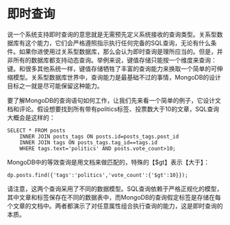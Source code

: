 # 即时查询

说一个系统支持即时查询的意思就是无需预先定义系统接收的查询类型。关系型数据库有这个能力，它们会严格遵照指示执行任何完备的SQL查询，无论有什么条件。如果你进使用过关系型数据库，那么会认为即时查询是理所应当的。但是，并非所有的数据库都支持动态查询。举例来说，键值存储只能按一个维度来查询：键。和很多其他系统一样，键值存储牺牲了丰富的查询能力来换取一个简单的可伸缩模型。关系型数据库世界中，查询能力是最基础不过的事情，MongoDB的设计目标之一就是尽可能保留这种能力。

要了解MongoDB的查询语句如何工作，让我们先来看一个简单的例子，它设计文档和评论。假设想要找到所有带有politics标签、投票数大于10的文章，SQL查询大概会是这样的：

```
SELECT * FROM posts
    INNER JOIN posts_tags ON posts.id=posts_tags.post_id
    INNER JOIN tags ON posts_tags.tag_id==tags.id
    WHERE tags.text='politics' AND posts.vote_count>10;
```

MongoDB中的等效查询是用文档来做匹配的，特殊的【$gt】表示【大于】：

```
dp.posts.find({'tags':'politics','vote_count':{'$gt':10}});
```

请注意，这两个查询采用了不同的数据模型。SQL查询依赖于严格正规化的模型，其中文章和标签保存在不同的数据表中，而MongoDB的查询假定标签是存储在每个文章的文档中。两者都演示了对任意属性组合执行查询的能力，这是即时查询的本质。


